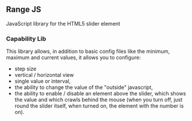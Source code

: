 ## Range JS
JavaScript library for the HTML5 slider element

### Сapability Lib
This library allows, in addition to basic config files like the minimum, maximum and current values, it allows you to configure:
- step size
- vertical / horizontal view
- single value or interval,
- the ability to change the value of the "outside" javascript,
- the ability to enable / disable an element above the slider, which shows the value and which crawls behind the mouse (when you turn off, just round the slider itself, when turned on, the element with the number is on).

